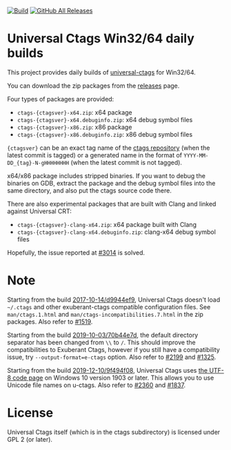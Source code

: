 [![Build](https://github.com/universal-ctags/ctags-win32/actions/workflows/build-ctags.yaml/badge.svg)](https://github.com/universal-ctags/ctags-win32/actions/workflows/build-ctags.yaml)
[![GitHub All Releases](https://img.shields.io/github/downloads/universal-ctags/ctags-win32/total.svg)](https://github.com/universal-ctags/ctags-win32/releases)

# Universal Ctags Win32/64 daily builds

This project provides daily builds of [universal-ctags](https://ctags.io) for Win32/64.

You can download the zip packages from the [releases](https://github.com/universal-ctags/ctags-win32/releases) page.

Four types of packages are provided:

* `ctags-{ctagsver}-x64.zip`: x64 package
* `ctags-{ctagsver}-x64.debuginfo.zip`: x64 debug symbol files
* `ctags-{ctagsver}-x86.zip`: x86 package
* `ctags-{ctagsver}-x86.debuginfo.zip`: x86 debug symbol files

`{ctagsver}` can be an exact tag name of the [ctags repository](https://github.com/universal-ctags/ctags) (when the latest commit is tagged) or a generated name in the format of `YYYY-MM-DD_{tag}-N-gHHHHHHHH` (when the latest commit is not tagged).

x64/x86 package includes stripped binaries. If you want to debug the binaries on GDB, extract the package and the debug symbol files into the same directory, and also put the ctags source code there.

There are also experimental packages that are built with Clang and linked against Universal CRT:

* `ctags-{ctagsver}-clang-x64.zip`: x64 package built with Clang
* `ctags-{ctagsver}-clang-x64.debuginfo.zip`: clang-x64 debug symbol files

Hopefully, the issue reported at [#3014](https://github.com/universal-ctags/ctags/issues/3014) is solved.

# Note

Starting from the build [2017-10-14/d9944ef9](https://github.com/universal-ctags/ctags-win32/releases/tag/2017-10-14%2Fd9944ef9), Universal Ctags doesn't load `~/.ctags` and other exuberant-ctags compatible configuration files.
See `man/ctags.1.html` and `man/ctags-incompatibilities.7.html` in the zip packages. Also refer to [#1519](https://github.com/universal-ctags/ctags/pull/1519).

Starting from the build [2019-10-03/70b44e7d](https://github.com/universal-ctags/ctags-win32/releases/tag/2019-10-03%2F70b44e7d), the default directory separator has been changed from `\\` to `/`. This should improve the compatibilities to Exuberant Ctags, however if you still have a compatibility issue, try `--output-format=e-ctags` option. Also refer to [#2199](https://github.com/universal-ctags/ctags/pull/2199) and [#1325](https://github.com/universal-ctags/ctags/issues/1325).

Starting from the build [2019-12-10/9f494f08](https://github.com/universal-ctags/ctags-win32/releases/tag/2019-12-10%2F9f494f08), Universal Ctags uses [the UTF-8 code page](https://docs.microsoft.com/en-us/windows/uwp/design/globalizing/use-utf8-code-page) on Windows 10 version 1903 or later. This allows you to use Unicode file names on u-ctags. Also refer to [#2360](https://github.com/universal-ctags/ctags/pull/2360) and [#1837](https://github.com/universal-ctags/ctags/issues/1837).

# License

Universal Ctags itself (which is in the ctags subdirectory) is licensed under GPL 2 (or later).
